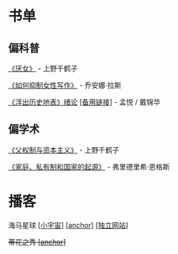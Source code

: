 # 书单

## 偏科普

[《厌女》](https://book.douban.com/subject/25836270/) - 上野千鹤子

[《如何抑制女性写作》](https://book.douban.com/subject/35229199/) - 乔安娜·拉斯

[《浮出历史地表》绪论](https://www.douban.com/group/topic/227339484/) [\[备用链接\]](https://1drv.ms/b/s!AkD_tRewRc12am1K4vGpyaOYRQI?e=FWRfn0) - 孟悦 / 戴锦华

## 偏学术

[《父权制与资本主义》](https://book.douban.com/subject/34896921/) - 上野千鹤子

[《家庭、私有制和国家的起源》](https://book.douban.com/subject/1247769/) - 弗里德里希·恩格斯

# 播客

海马星球 \[[小宇宙](https://www.xiaoyuzhoufm.com/podcast/5e2d145c418a84a0467fc4d8)\] \[[anchor](https://anchor.fm/seahorseplanet)\] \[[独立网站](https://seahorseplanet.net/)\]

~~蒂花之秀 \[[anchor](https://anchor.fm/femiboxing2021)\]~~
